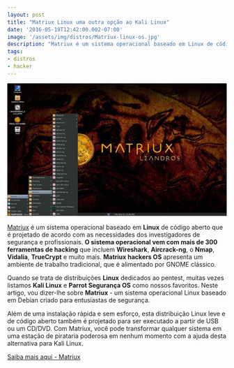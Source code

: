 ```yaml
---
layout: post
title: "Matriux Linux uma outra opção ao Kali Linux"
date: '2016-05-19T12:42:00.002-07:00'
image: '/assets/img/distros/Matriux-linux-os.jpg'
description: "Matriux é um sistema operacional baseado em Linux de código aberto que é projetado de acordo com as necessidades dos investigadores de segurança e profissionais."
tags:
- distros
- hacker
---
```


![Matriux Linux uma outra opção ao Kali Linux](/assets/img/distros/Matriux-linux-os.jpg "Matriux Linux uma outra opção ao Kali Linux")

[Matriux](http://matriux.sourceforge.net/) é um sistema operacional baseado em __Linux__ de código aberto que é projetado de acordo com as necessidades dos investigadores de segurança e profissionais. __O sistema operacional vem com mais de 300 ferramentas de hacking__ que incluem __Wireshark__, __Aircrack-ng__, o __Nmap__, __Vidalia__, __TrueCrypt__ e muito mais. __Matriux hackers OS__ apresenta um ambiente de trabalho tradicional, que é alimentado por GNOME clássico.

Quando se trata de distribuições __Linux__ dedicados ao pentest, muitas vezes listamos __Kali Linux__ e __Parrot Segurança OS__ como nossos favoritos. Neste artigo, vou dizer-lhe sobre __Matriux__ - um sistema operacional Linux baseado em Debian criado para entusiastas de segurança.

Além de uma instalação rápida e sem esforço, esta distribuição Linux leve e de código aberto também é projetado para ser executado a partir de USB ou um CD/DVD. Com Matriux, você pode transformar qualquer sistema em uma estação de pirataria poderosa em nenhum momento com a ajuda desta alternativa para Kali Linux.

[Saiba mais aqui - Matriux](http://matriux.sourceforge.net/)


<script async src="https://pagead2.googlesyndication.com/pagead/js/adsbygoogle.js"></script>

<!-- Informat -->
<ins class="adsbygoogle"
 style="display:block"
 data-ad-client="ca-pub-2838251107855362"
 data-ad-slot="2327980059"
 data-ad-format="auto"
 data-full-width-responsive="true"></ins>

<script>
(adsbygoogle = window.adsbygoogle || []).push({});
</script>



